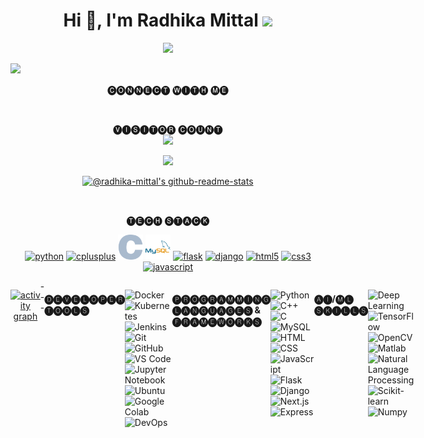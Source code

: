 <h1 align="center"> Hi 👋, I'm Radhika Mittal <img src="https://emojis.slackmojis.com/emojis/images/1531849430/4246/blob-sunglasses.gif?1531849430" width="28"/> </h1>
<p align="center">
  <a href="https://github.com/getintorj/readme-typing-svg">
    <img src="https://readme-typing-svg.demolab.com/?lines=AI%20DEVELOPER;DEEP%20LEARNING%20ENGINEER;COMPUTER%20SCIENCE%20ENGINEER;B.TECH%20IN%20AI%2FML;ALWAYS%20LEARNING%20NEW%20THINGS&font=Fira%20Code&center=true&width=440&height=45&color=20C20E&vCenter=true&pause=1000&size=22" /></a>
</p>

<img src="https://user-images.githubusercontent.com/73097560/115834477-dbab4500-a447-11eb-908a-139a6edaec5c.gif">

<p align="center">
  🅒🅞🅝🅝🅔🅒🅣 🅦🅘🅣🅗 🅜🅔
   </p>
<p align="center">
<a href="https://linkedin.com/in/radhika-mittal-b5585b232" target="_blank"><img alt="" src="https://img.shields.io/badge/LinkedIn-000?logo=linkedin&logoColor=0A66C2&style=for-the-badge" style="vertical-align:center" /></a>
<a href="https://github.com/radhika-mittal" target="_blank"><img alt="" src="https://img.shields.io/badge/-GitHub-000?style=for-the-badge&logo=github&logoColor=white" style="vertical-align:center" /></a>
</p>
<p align="center"> 
 🅥🅘🅢🅘🅣🅞🅡 🅒🅞🅤🅝🅣<br>
  <img src="https://profile-counter.glitch.me/radhika-mittal/count.svg"/>
  </p>
  
<p align="center">
<img src="https://github-readme-stats.vercel.app/api/top-langs/?username=radhika-mittal&theme=gotham&layout=compact"width="47%"/> 
</p>

<p align="center">
<a href="https://github.com/radhika-mittal?tab=repositories"><img src="https://github-readme-stats-one-bice.vercel.app/api?username=radhika-mittal&theme=gotham&show_icons=true&count_private=true&hide_border=false&role=OWNER,ORGANIZATION_MEMBER,COLLABORATOR"  width="48%" alt="@radhika-mittal's github-readme-stats"/></a>
</p>

<br/>

<p align="center"> 
 🅣🅔🅒🅗 🅢🅣🅐🅒🅚<br>
  </p>
<p align="center">
  <a href="https://www.python.org/" target="_blank"><img src="https://www.vectorlogo.zone/logos/python/python-icon.svg" alt="python" width="40" height="40" /></a>
  <a href="https://isocpp.org/" target="_blank"><img src="https://www.vectorlogo.zone/logos/cplusplus/cplusplus-icon.svg" alt="cplusplus" width="40" height="40" /></a>
  <a href="https://devicon.dev/icon/c/c-original.svg" target="_blank"><img src="https://raw.githubusercontent.com/devicons/devicon/master/icons/c/c-original.svg" alt="c" width="40" height="40" /></a>
  <a href="https://www.mysql.com/" target="_blank"><img src="https://raw.githubusercontent.com/devicons/devicon/master/icons/mysql/mysql-original-wordmark.svg" alt="mysql" width="40" height="40" /></a>
  <a href="https://flask.palletsprojects.com/" target="_blank"><img src="https://www.vectorlogo.zone/logos/pocoo_flask/pocoo_flask-icon.svg" alt="flask" width="40" height="40" /></a>
  <a href="https://www.djangoproject.com/" target="_blank"><img src="https://www.vectorlogo.zone/logos/djangoproject/djangoproject-icon.svg" alt="django" width="40" height="40" /></a>
  <a href="https://developer.mozilla.org/en-US/docs/Web/HTML" target="_blank"><img src="https://www.vectorlogo.zone/logos/html5/html5-icon.svg" alt="html5" width="40" height="40" /></a>
  <a href="https://developer.mozilla.org/en-US/docs/Web/CSS" target="_blank"><img src="https://www.vectorlogo.zone/logos/css3/css3-icon.svg" alt="css3" width="40" height="40" /></a>
  <a href="https://www.javascript.com/" target="_blank"><img src="https://www.vectorlogo.zone/logos/javascript/javascript-icon.svg" alt="javascript" width="40" height="40" /></a>
</p>

<div style="display: flex; align-items: flex-start; align: center">
<table align="center">
  <tr>
    <td align="center" width="96">
      <a href="https://www.python.org/">
        <img src="https://techstack-generator.vercel.app/python-icon.svg" alt="icon" width="40" height="40" />
      </a>
      <br>Python
    </td>
    <td align="center" width="96">
        <img src="https://techstack-generator.vercel.app/cpp-icon.svg" alt="icon" width="40" height="40" />
      <br>C++
    </td>
    <td align="center" width="96">
        <img src="https://techstack-generator.vercel.app/mysql-icon.svg" alt="icon" width="40" height="40" />
      <br>MySQL
    </td>
    <td align="center" width="96">
        <img src="https://techstack-generator.vercel.app/django-icon.svg" alt="icon" width="40" height="40" />
      <br>Django
    </td>
    <td align="center" width="96">
        <img src="https://techstack-generator.vercel.app/github-icon.svg" alt="icon" width="40" height="40" />
      <br>Github
    </td>
    <td align="center" width="96"> 
        <img src="https://user-images.githubusercontent.com/25181517/192108372-f71d70ac-7ae6-4c0d-8395-51d8870c2ef0.png" width="40" height="40" alt="Git" />
      <br>Git
    </td>
    <td align="center"  width="96">
        <img src="https://skillicons.dev/icons?i=html" width="40" height="40" alt="HTML5" />
      <br>HTML5
    </td>
    <td align="center" width="96">
        <img src="https://skillicons.dev/icons?i=css" width="40" height="40" alt="css" />
      <br>CSS
    </td>
  </tr>
  <tr>
    <td align="center" width="96">
        <img src="https://skillicons.dev/icons?i=vscode" width="40" height="40" alt="VsCode" />
      <br>VsCode
    </td>
    <td align="center" width="96">
        <img src="https://skillicons.dev/icons?i=jupyter" width="40" height="40" alt="Jupyter Notebook" />
      <br>Jupyter
    </td>
    <td align="center" width="96">
        <img src="https://skillicons.dev/icons?i=ubuntu" width="40" height="40" alt="Ubuntu" />
      <br>Ubuntu
    </td>
    <td align="center" width="96">
        <img src="https://skillicons.dev/icons?i=docker" width="40" height="40" alt="Docker" />
      <br>Docker
    </td>
    <td align="center" width="96">
        <img src="https://skillicons.dev/icons?i=kubernetes" width="40" height="40" alt="Kubernetes" />
      <br>Kubernetes
    </td>
    <td align="center" width="96">
        <img src="https://skillicons.dev/icons?i=jenkins" width="40" height="40" alt="Jenkins" />
      <br>Jenkins
    </td>
    <td align="center" width="96">
        <img src="https://skillicons.dev/icons?i=opencv" width="40" height="40" alt="OpenCV" />
      <br>OpenCV
    </td>
    <td align="center" width="96">
        <img src="https://skillicons.dev/icons?i=tensorflow" width="40" height="40" alt="TensorFlow" />
      <br>TensorFlow
    </td>
  </tr>
</table>
<br><br>



<p align="center">
    <a href="https://jharohit.com.np/">
        <img src="https://github-readme-activity-graph.vercel.app/graph?username=radhika-mittal&theme=react-dark&hide_border=false&hide_title=false&area=true&custom_title=Total%20Contribution%20Graph%20In%20All%20Repo" width="95%" alt="activity graph">
    </a>
</p>
---

#### 🅓🅔🅥🅔🅛🅞🅟🅔🅡 🅣🅞🅞🅛🅢
![Docker](https://img.shields.io/badge/-Docker-000?style=for-the-badge&logo=docker)
![Kubernetes](https://img.shields.io/badge/-Kubernetes-000?style=for-the-badge&logo=kubernetes)
![Jenkins](https://img.shields.io/badge/-Jenkins-000?style=for-the-badge&logo=jenkins)
![Git](https://img.shields.io/badge/-Git-000?style=for-the-badge&logo=git)
![GitHub](https://img.shields.io/badge/-GitHub-000?style=for-the-badge&logo=github)
![VS Code](https://img.shields.io/badge/-VSCode-000?style=for-the-badge&logo=visual-studio-code)
![Jupyter Notebook](https://img.shields.io/badge/-Jupyter%20Notebook-000?style=for-the-badge&logo=jupyter)
![Ubuntu](https://img.shields.io/badge/-Ubuntu-000?style=for-the-badge&logo=ubuntu)
![Google Colab](https://img.shields.io/badge/-Google%20Colab-000?style=for-the-badge&logo=google-colab)
![DevOps](https://img.shields.io/badge/-DevOps-000?style=for-the-badge)

---

#### 🅟🅡🅞🅖🅡🅐🅜🅜🅘🅝🅖 🅛🅐🅝🅖🅤🅐🅖🅔🅢 & 🅕🅡🅐🅜🅔🅦🅞🅡🅚🅢
![Python](https://img.shields.io/badge/-Python-000?style=for-the-badge&logo=python)
![C++](https://img.shields.io/badge/-C++-000?style=for-the-badge&logo=cplusplus)
![C](https://img.shields.io/badge/-C-000?style=for-the-badge&logo=c)
![MySQL](https://img.shields.io/badge/-MySQL-000?style=for-the-badge&logo=mysql)
![HTML](https://img.shields.io/badge/-HTML5-000?style=for-the-badge&logo=html5)
![CSS](https://img.shields.io/badge/-CSS3-000?style=for-the-badge&logo=css3)
![JavaScript](https://img.shields.io/badge/-JavaScript-000?style=for-the-badge&logo=javascript)
![Flask](https://img.shields.io/badge/-Flask-000?style=for-the-badge&logo=flask)
![Django](https://img.shields.io/badge/-Django-000?style=for-the-badge&logo=django)
![Next.js](https://img.shields.io/badge/-Next.js-000?style=for-the-badge&logo=next.js)
![Express](https://img.shields.io/badge/-Express.js-000?style=for-the-badge&logo=express)

---

#### 🅐🅘/🅜🅛 🅢🅚🅘🅛🅛🅢
![Deep Learning](https://img.shields.io/badge/-Deep%20Learning-000?style=for-the-badge)
![TensorFlow](https://img.shields.io/badge/-TensorFlow-000?style=for-the-badge&logo=tensorflow)
![OpenCV](https://img.shields.io/badge/-OpenCV-000?style=for-the-badge&logo=opencv)
![Matlab](https://img.shields.io/badge/-Matlab-000?style=for-the-badge&logo=matlab)
![Natural Language Processing](https://img.shields.io/badge/-NLP-000?style=for-the-badge)
![Scikit-learn](https://img.shields.io/badge/-Scikit--learn-000?style=for-the-badge&logo=scikit-learn)
![Numpy](https://img.shields.io/badge/-Numpy-000?style=for-the-badge&logo=numpy)

---

``` java
if (codeWorking){
            while (codeQuality < perfectCode){
                codeQuality++;
            }
        }
//
<hr />
